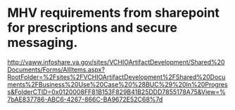 # MHV requirements from sharepoint for prescriptions and secure messaging. 

http://vaww.infoshare.va.gov/sites/VCHIOArtifactDevelopment/Shared%20Documents/Forms/AllItems.aspx?RootFolder=%2Fsites%2FVCHIOArtifactDevelopment%2FShared%20Documents%2FBusiness%20Use%20Case%20%28BUC%29%20In%20Progress&FolderCTID=0x0120008FF81B153F829B41B25DDD7855178A75&View=%7bAE837786-ABC6-4267-866C-BA9672E52C68%7d
